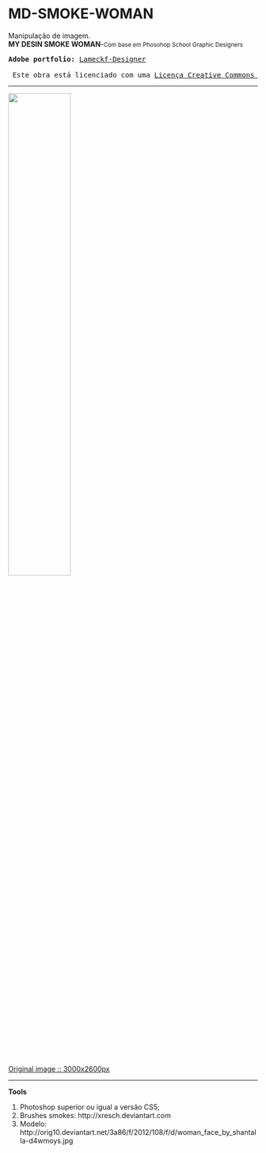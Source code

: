 # MD-SMOKE-WOMAN

Manipulação de imagem.
<br><b>MY DESIN SMOKE WOMAN</b>-<small>Com base em Phosohop School Graphic Designers</small>

<pre>
<b>Adobe portfolio:</b> <a href="https://www.behance.net/gallery/46477473/Graphic-Design-Woman">Lameckf-Designer</a><br>
<img scr="https://s5.postimg.org/fuybv4a87/licen_a_de_uso.png"> Este obra está licenciado com uma <a href="https://creativecommons.org/licenses/by-sa/4.0/">Licença Creative Commons Atribuição-CompartilhaIgual 4.0 Internacional.</a>
</pre>

<hr>
<img src='https://s5.postimg.org/whfw4735z/woman_smoke_2.jpg' width="50%" heigth="50%" align="center">
<p><a href="https://s5.postimg.org/whfw4735z/woman_smoke_2.jpg">Original image :: 3000x2600px</a></p>
<hr>
<b>Tools</b>
<ol>
<li>Photoshop superior ou igual a versão CS5;</li>
<li>Brushes smokes: http://xresch.deviantart.com</li>
<li>Modelo: http://orig10.deviantart.net/3a86/f/2012/108/f/d/woman_face_by_shantalla-d4wmoys.jpg</li>
</ol>
